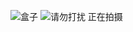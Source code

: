 ![盒子](https://user-images.githubusercontent.com/74967520/114514113-8748de00-9c6d-11eb-882b-61131f8526a1.png)
![请勿打扰 正在拍摄](https://user-images.githubusercontent.com/74967520/114514123-89ab3800-9c6d-11eb-8a45-301ee3a9a80c.png)
